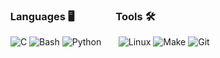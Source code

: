 ### &nbsp; Languages 🖥 &nbsp; &nbsp; &nbsp; &nbsp; &nbsp; &nbsp; &nbsp; &nbsp; Tools 🛠️
&nbsp; ![C](https://img.shields.io/badge/-C-000000?style=flat&logo=c) ![Bash](https://img.shields.io/badge/-Bash-000000?style=flat&logo=gnu%20bash) ![Python](https://img.shields.io/badge/-Python-000000?style=flat&logo=python) &nbsp; &nbsp; &nbsp; ![Linux](https://img.shields.io/badge/-Linux-000000?style=flat&logo=linux) ![Make](https://img.shields.io/badge/-Make-000000?style=flat&logo=gnu) ![Git](https://img.shields.io/badge/-Git-000000?style=flat&logo=git&logoColor=FFFFFF)
